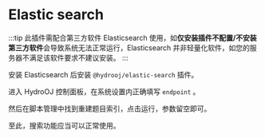 # Elastic search

:::tip
此插件需配合第三方软件 Elasticsearch 使用，如**仅安装插件不配置/不安装第三方软件**会导致系统无法正常运行，Elasticsearch 并非轻量化软件，如您的服务器不满足该软件要求不建议安装。
:::

安装 Elasticsearch 后安装 `@hydrooj/elastic-search` 插件。

进入 HydroOJ 控制面板，在系统设置内正确填写 `endpoint` 。

然后在脚本管理中找到重建题目索引，点击运行，参数留空即可。

至此，搜索功能应当可以正常使用。
